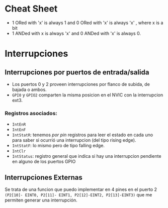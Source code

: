 # Cheat Sheet

- 1 ORed with 'x' is always 1 and 0 ORed with 'x' is always 'x' , where x is a bit
- 1 ANDed with x is always 'x' and 0 ANDed with 'x' is always 0.

# Interrupciones
## Interrupciones por puertos de entrada/salida

- Los puertos 0 y 2 proveen interrupciones por flanco de subida, de bajada o ambos.
- `GPI0` y `GPIO2` comparten la misma posicion en el NVIC con la interrupcion ext3.

### Registros asociados:
- `IntEnR`
- `IntEnF`
- `IntStatR`: tenemos _por pin_ registros para leer el estado en cada uno para saber si ocurrió una interrupcion (del tipo rising edge).
- `IntStatF`: lo mismo pero de tipo falling edge.
- `IntClr`
- `IntStatus`: registro general que indica si hay una interrupcion pendiente en alguno de los puertos GPIO

## Interrupciones Externas

Se trata de una funcion que puedo implementar en 4 pines en el puerto 2 `(P2[10]- EINT0, P2[11]- EINT1, P2[12]-EINT2, P2[13]-EINT3)` que me permiten generar una interrupción.

